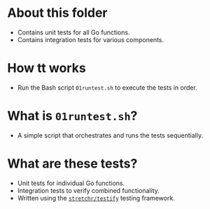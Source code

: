# About this folder

- Contains unit tests for all Go functions.
- Contains integration tests for various components.

# How tt works

- Run the Bash script `01runtest.sh` to execute the tests in order.

# What is `01runtest.sh`?

- A simple script that orchestrates and runs the tests sequentially.

# What are these tests?

- Unit tests for individual Go functions.
- Integration tests to verify combined functionality.
- Written using the [`stretchr/testify`](https://github.com/stretchr/testify) testing framework.

